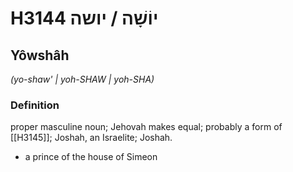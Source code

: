 # H3144 יוֹשָׁה / יושה

## Yôwshâh

_(yo-shaw' | yoh-SHAW | yoh-SHA)_

### Definition

proper masculine noun; Jehovah makes equal; probably a form of [[H3145]]; Joshah, an Israelite; Joshah.

- a prince of the house of Simeon

